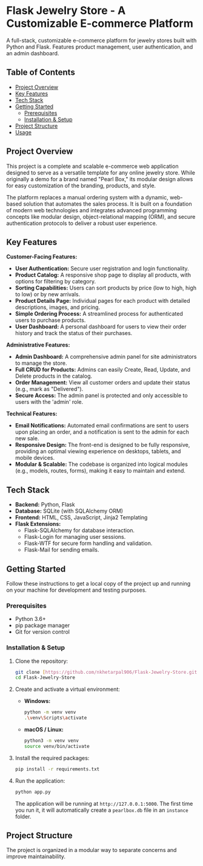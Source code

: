 # Flask Jewelry Store - A Customizable E-commerce Platform

A full-stack, customizable e-commerce platform for jewelry stores built with Python and Flask. Features product management, user authentication, and an admin dashboard.

## Table of Contents

- [Project Overview](#project-overview)
- [Key Features](#key-features)
- [Tech Stack](#tech-stack)
- [Getting Started](#getting-started)
  - [Prerequisites](#prerequisites)
  - [Installation & Setup](#installation--setup)
- [Project Structure](#project-structure)
- [Usage](#usage)

## Project Overview

This project is a complete and scalable e-commerce web application designed to serve as a versatile template for any online jewelry store. While originally a demo for a brand named "Pearl Box," its modular design allows for easy customization of the branding, products, and style.

The platform replaces a manual ordering system with a dynamic, web-based solution that automates the sales process. It is built on a foundation of modern web technologies and integrates advanced programming concepts like modular design, object-relational mapping (ORM), and secure authentication protocols to deliver a robust user experience.

## Key Features

**Customer-Facing Features:**

* **User Authentication:** Secure user registration and login functionality.
* **Product Catalog:** A responsive shop page to display all products, with options for filtering by category.
* **Sorting Capabilities:** Users can sort products by price (low to high, high to low) or by new arrivals.
* **Product Details Page:** Individual pages for each product with detailed descriptions, images, and pricing.
* **Simple Ordering Process:** A streamlined process for authenticated users to purchase products.
* **User Dashboard:** A personal dashboard for users to view their order history and track the status of their purchases.

**Administrative Features:**

* **Admin Dashboard:** A comprehensive admin panel for site administrators to manage the store.
* **Full CRUD for Products:** Admins can easily Create, Read, Update, and Delete products in the catalog.
* **Order Management:** View all customer orders and update their status (e.g., mark as "Delivered").
* **Secure Access:** The admin panel is protected and only accessible to users with the 'admin' role.

**Technical Features:**

* **Email Notifications:** Automated email confirmations are sent to users upon placing an order, and a notification is sent to the admin for each new sale.
* **Responsive Design:** The front-end is designed to be fully responsive, providing an optimal viewing experience on desktops, tablets, and mobile devices.
* **Modular & Scalable:** The codebase is organized into logical modules (e.g., models, routes, forms), making it easy to maintain and extend.

## Tech Stack

* **Backend:** Python, Flask
* **Database:** SQLite (with SQLAlchemy ORM)
* **Frontend:** HTML, CSS, JavaScript, Jinja2 Templating
* **Flask Extensions:**
    * Flask-SQLAlchemy for database interaction.
    * Flask-Login for managing user sessions.
    * Flask-WTF for secure form handling and validation.
    * Flask-Mail for sending emails.

## Getting Started

Follow these instructions to get a local copy of the project up and running on your machine for development and testing purposes.

### Prerequisites

* Python 3.6+
* pip package manager
* Git for version control

### Installation & Setup

1.  Clone the repository:
    ```bash
    git clone [https://github.com/nkhetarpal906/Flask-Jewelry-Store.git](https://github.com/nkhetarpal906/Flask-Jewelry-Store.git)
    cd Flask-Jewelry-Store
    ```

2.  Create and activate a virtual environment:
    * **Windows:**
        ```bash
        python -m venv venv
        .\venv\Scripts\activate
        ```
    * **macOS / Linux:**
        ```bash
        python3 -m venv venv
        source venv/bin/activate
        ```

3.  Install the required packages:
    ```bash
    pip install -r requirements.txt
    ```

4.  Run the application:
    ```bash
    python app.py
    ```
    The application will be running at `http://127.0.0.1:5000`. The first time you run it, it will automatically create a `pearlbox.db` file in an `instance` folder.

## Project Structure

The project is organized in a modular way to separate concerns and improve maintainability.
